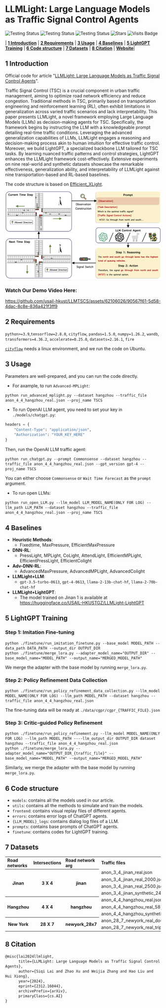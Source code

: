 # LLMLight: Large Language Models as Traffic Signal Control Agents

<p align="center">

![Testing Status](https://img.shields.io/badge/docs-in_progress-green)
![Testing Status](https://img.shields.io/badge/pypi_package-in_progress-green)
![Testing Status](https://img.shields.io/badge/license-MIT-blue)
![Stars](https://img.shields.io/github/stars/usail-hkust/LLMTSCS)
![Visits Badge](https://badges.pufler.dev/visits/usail-hkust/LLMTSCS)

</p>

<p align="center">

| **[1 Introduction](#introduction)** 
| **[2 Requirements](#requirements)**
| **[3 Usage](#usage)**
| **[4 Baselines](#baselines)**
| **[5 LightGPT Training](#lightgpt-training)** 
| **[6 Code structure](#code-structure)** 
| **[7 Datasets](#datasets)**
| **[8 Citation](#citation)**
| **[Website](https://llmlight-page.vercel.app/)**|

</p>

<a id="introduction"></a>
## 1 Introduction

Official code for article "[LLMLight: Large Language Models as Traffic Signal Control Agents](https://arxiv.org/abs/2312.16044)".

Traffic Signal Control (TSC) is a crucial component in urban traffic management, aiming to optimize road network efficiency and reduce congestion. Traditional methods in TSC, primarily based on transportation engineering and reinforcement learning (RL), often exhibit limitations in generalization across varied traffic scenarios and lack interpretability. This paper presents LLMLight, a novel framework employing Large Language Models (LLMs) as decision-making agents for TSC. Specifically, the framework begins by instructing the LLM with a knowledgeable prompt detailing real-time traffic conditions. Leveraging the advanced generalization capabilities of LLMs, LLMLight engages a reasoning and decision-making process akin to human intuition for effective traffic control. Moreover, we build LightGPT, a specialized backbone LLM tailored for TSC tasks. By learning nuanced traffic patterns and control strategies, LightGPT enhances the LLMLight framework cost-effectively. Extensive experiments on nine real-world and synthetic datasets showcase the remarkable effectiveness, generalization ability, and interpretability of LLMLight against nine transportation-based and RL-based baselines.

The code structure is based on [Efficient_XLight](https://github.com/LiangZhang1996/Efficient_XLight.git).

![workflow](./media/Workflow.png)

### Watch Our Demo Video Here:
https://github.com/usail-hkust/LLMTSCS/assets/62106026/90567f61-5d58-4dac-8c8e-836a421f3ff9


<a id="requirements"></a>
## 2 Requirements

`python>=3.9`,`tensorflow=2.8.0`, `cityflow`, `pandas=1.5.0`, `numpy=1.26.2`, `wandb`,  `transformers=4.36.2`, `accelerate=0.25.0`, `datasets=2.16.1`, `fire`

[`cityflow`](https://github.com/cityflow-project/CityFlow.git) needs a linux environment, and we run the code on Ubuntu.

<a id="usage"></a>

## 3 Usage

Parameters are well-prepared, and you can run the code directly.

- For axample, to run `Advanced-MPLight`:
```shell
python run_advanced_mplight.py --dataset hangzhou --traffic_file anon_4_4_hangzhou_real.json --proj_name TSCS
```
- To run OpenAI LLM agent, you need to set your key in `./models/chatgpt.py`:

```python
headers = {
    "Content-Type": "application/json",
    "Authorization": "YOUR_KEY_HERE"
}
```

Then, run the OpenAI LLM traffic agent:


```shell
python run_chatgpt.py --prompt Commonsense --dataset hangzhou --traffic_file anon_4_4_hangzhou_real.json --gpt_version gpt-4 --proj_name TSCS
```
You can either choose `Commonsense` or `Wait Time Forecast` as the `prompt` argument.

- To run open LLMs:

```shell
python run_open_LLM.py --llm_model LLM_MODEL_NAME(ONLY FOR LOG) --llm_path LLM_PATH --dataset hangzhou --traffic_file anon_4_4_hangzhou_real.json --proj_name TSCS
```
<a id="baselines"></a>

## 4 Baselines

- **Heuristic Methods**:
    - Fixedtime, MaxPressure, EfficientMaxPressure
- **DNN-RL**:
    - PressLight, MPLight, CoLight, AttendLight, EfficientMPLight, EfficientPressLight, EfficientColight
- **Adv-DNN-RL**:
    - AdvancedMaxPressure, AdvancedMPLight, AdvancedColight
- **LLMLight+LLM**:
  - `gpt-3.5-turbo-0613`, `gpt-4-0613`, `llama-2-13b-chat-hf`, `llama-2-70b-chat-hf`
- **LLMLight+LightGPT**:
    - The model trained on Jinan 1 is available at https://huggingface.co/USAIL-HKUSTGZ/LLMLight-LightGPT

<a id="lightgpt-training"></a>

## 5 LightGPT Training

### Step 1: Imitation Fine-tuning

```shell
python ./finetune/run_imitation_finetune.py --base_model MODEL_PATH --data_path DATA_PATH --output_dir OUTPUT_DIR
python ./finetune/merge_lora.py --adapter_model_name="OUTPUT_DIR" --base_model_name="MODEL_PATH" --output_name="MERGED_MODEL_PATH"
```

We merge the adapter with the base model by running `merge_lora.py`.

### Step 2: Policy Refinement Data Collection

```shell
python ./finetune/run_policy_refinement_data_collection.py --llm_model MODEL_NAME(ONLY FOR LOG) --llm_path MODEL_PATH --dataset hangzhou --traffic_file anon_4_4_hangzhou_real.json
```

The fine-tuning data will be ready at `./data/cgpr/cgpr_{TRAFFIC_FILE}.json`

### Step 3: Critic-guided Policy Refinement

```shell
python ./finetune/run_policy_refinement.py --llm_model MODEL_NAME(ONLY FOR LOG) --llm_path MODEL_PATH ----llm_output_dir OUTPUT_DIR dataset hangzhou --traffic_file anon_4_4_hangzhou_real.json
python ./finetune/merge_lora.py --adapter_model_name="OUTPUT_DIR_{traffic_file}" --base_model_name="MODEL_PATH" --output_name="MERGED_MODEL_PATH"
```

Similarly, we merge the adapter with the base model by running `merge_lora.py`.

<a id="code-structure"></a>

## 6 Code structure

- `models`: contains all the models used in our article.
- `utils`: contains all the methods to simulate and train the models.
- `frontend`: contains visual replay files of different agents.
- `errors`: contains error logs of ChatGPT agents.
- `{LLM_MODEL}_logs`: contains dialog log files of a LLM.
- `prompts`: contains base prompts of ChatGPT agents.
- `finetune`: contains codes for LightGPT training.

<a id="datasets"></a>
## 7 Datasets

<table>
    <tr>
        <td> <b> Road networks </b> </td> <td> <b> Intersections </b> </td> <td> <b> Road network arg </b> </td> <td> <b> Traffic files </b> </td>
    </tr>
    <tr> <!-- Jinan -->
        <th rowspan="4"> Jinan </th> <th rowspan="4"> 3 X 4 </th> <th rowspan="4"> jinan </th>  <td> anon_3_4_jinan_real.json </td> 
    </tr>
  	<tr>
      <td> anon_3_4_jinan_real_2000.json </td>
  	</tr>
  	<tr>
      <td> anon_3_4_jinan_real_2500.json </td>
    </tr>
    <tr>
      <td> anon_3_4_jinan_synthetic_24000_60min.json </td>
    </tr>
  	<tr> <!-- Hangzhou -->
        <th rowspan="3"> Hangzhou </th> <th rowspan="3"> 4 X 4 </th> <th rowspan="3"> hangzhou </th> <td> anon_4_4_hangzhou_real.json </td>
    </tr>
  	<tr>
      <td> anon_4_4_hangzhou_real_5816.json </td>
    </tr>
    <tr>
      <td> anon_4_4_hangzhou_synthetic_32000_60min.json </td>
    </tr>
  <tr> <!-- Newyork -->
        <th rowspan="2"> New York </th> <th rowspan="2"> 28 X 7 </th> <th rowspan="2"> newyork_28x7 </th> <td> anon_28_7_newyork_real_double.json </td>
    </tr>
  	<tr>
      <td> anon_28_7_newyork_real_triple.json </td>
    </tr>
</table>

<a id="citation"></a>

## 8 Citation

```
@misc{lai2024llmlight,
      title={LLMLight: Large Language Models as Traffic Signal Control Agents}, 
      author={Siqi Lai and Zhao Xu and Weijia Zhang and Hao Liu and Hui Xiong},
      year={2024},
      eprint={2312.16044},
      archivePrefix={arXiv},
      primaryClass={cs.AI}
}
```
